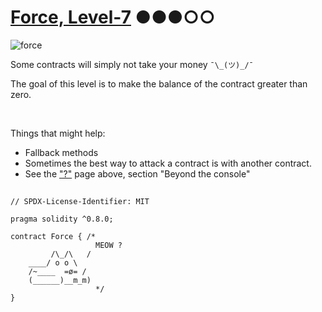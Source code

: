 # [Force, Level-7](https://ethernaut.openzeppelin.com/level/0xb6c2Ec883DaAac76D8922519E63f875c2ec65575) ●●●○○

![force](https://ethernaut.openzeppelin.com/imgs/BigLevel7.svg)

Some contracts will simply not take your money `¯\_(ツ)_/¯`

The goal of this level is to make the balance of the contract greater than zero.

<br>

Things that might help:
- Fallback methods
- Sometimes the best way to attack a contract is with another contract.
- See the ["?"](https://ethernaut.openzeppelin.com/help) page above, section "Beyond the console"

##

```solidity
// SPDX-License-Identifier: MIT

pragma solidity ^0.8.0;

contract Force { /*
                   MEOW ?
         /\_/\   /
    ____/ o o \
    /~____  =ø= /
    (______)__m_m)
                   */ 
}
```
